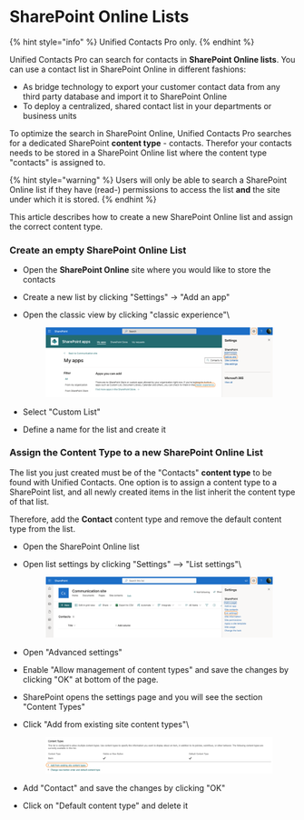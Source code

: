 # SharePoint Online Lists

{% hint style="info" %}
Unified Contacts Pro only.
{% endhint %}

Unified Contacts Pro can search for contacts in **SharePoint Online lists**. You can use a contact list in SharePoint Online in different fashions:

* As bridge technology to export your customer contact data from any third party database and import it to SharePoint Online
* To deploy a centralized, shared contact list in your departments or business units

To optimize the search in SharePoint Online, Unified Contacts Pro searches for a dedicated SharePoint **content type** - contacts. Therefor your contacts needs to be stored in a SharePoint Online list where the content type "contacts" is assigned to.

{% hint style="warning" %}
Users will only be able to search a SharePoint Online list if they have (read-) permissions to access the list **and** the site under which it is stored.
{% endhint %}

This article describes how to create a new SharePoint Online list and assign the correct content type.

### Create an empty SharePoint Online List

* Open the **SharePoint Online** site where you would like to store the contacts
* Create a new list by clicking "Settings" -> "Add an app"
*   Open the classic view by clicking "classic experience"\


    <figure><img src="../.gitbook/assets/image (28).png" alt=""><figcaption></figcaption></figure>
* Select "Custom List"
* Define a name for the list and create it

### Assign the Content Type to a new  SharePoint Online List

The list you just created must be of the "Contacts" **content type** to be found with Unified Contacts. One option is to assign a content type to a SharePoint list, and all newly created items in the list inherit the content type of that list.

Therefore, add the **Contact** content type and remove the default content type from the list.

* Open the SharePoint Online list
*   Open list settings by clicking "Settings" --> "List settings"\


    <figure><img src="../.gitbook/assets/image (13).png" alt=""><figcaption></figcaption></figure>
* Open "Advanced settings"
* Enable "Allow management of content types" and save the changes by clicking "OK" at bottom of the page.
* SharePoint opens the settings page and you will see the section "Content Types"
*   Click "Add from existing site content types"\


    <figure><img src="../.gitbook/assets/image (20).png" alt=""><figcaption></figcaption></figure>
* Add "Contact" and save the changes by clicking "OK"
* Click on "Default content type" and delete it

